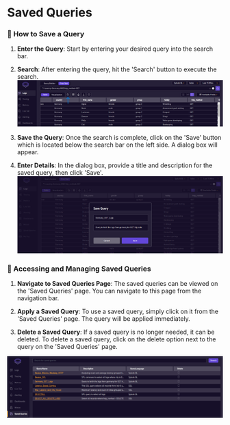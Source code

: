 # Saved Queries

### 💾 How to Save a Query

1. **Enter the Query**: Start by entering your desired query into the search bar.

2. **Search**: After entering the query, hit the 'Search' button to execute the search.
![Search](../static/img/saved_query_search.png)
3. **Save the Query**: Once the search is complete, click on the 'Save' button which is located below the search bar on the left side. A dialog box will appear.

4. **Enter Details**: In the dialog box, provide a title and description for the saved query, then click 'Save'.
![Saved query popup](../static/img/saved_query_popup.png)

### 📂 Accessing and Managing Saved Queries

1. **Navigate to Saved Queries Page**: The saved queries can be viewed on the 'Saved Queries' page. You can navigate to this page from the navigation bar.

2. **Apply a Saved Query**: To use a saved query, simply click on it from the 'Saved Queries' page. The query will be applied immediately.

3. **Delete a Saved Query**: If a saved query is no longer needed, it can be deleted. To delete a saved query, click on the delete option next to the query on the 'Saved Queries' page.

![Saved query popup](../static/img/saved_query_list.png)

